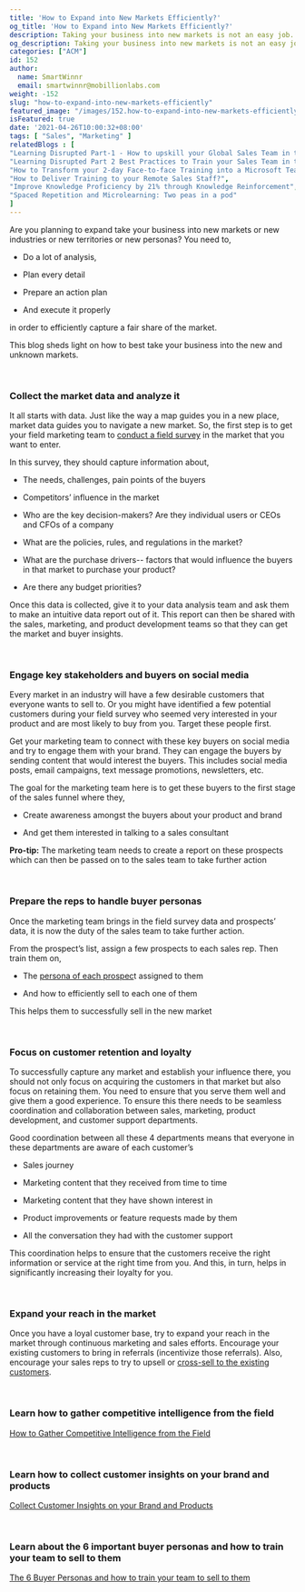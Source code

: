 ```yaml
---
title: 'How to Expand into New Markets Efficiently?'
og_title: 'How to Expand into New Markets Efficiently?'
description: Taking your business into new markets is not an easy job. It takes a lot of analysis, planning, and perfect execution. This blog sheds light on how you can efficiently enter new markets or industries
og_description: Taking your business into new markets is not an easy job. It takes a lot of analysis, planning, and perfect execution. This blog sheds light on how you can efficiently enter new markets or industries
categories: ["ACM"]
id: 152
author:
  name: SmartWinnr
  email: smartwinnr@mobillionlabs.com
weight: -152
slug: "how-to-expand-into-new-markets-efficiently"
featured_image: "/images/152.how-to-expand-into-new-markets-efficiently.jpeg"
isFeatured: true
date: '2021-04-26T10:00:32+08:00'
tags: [ "Sales", "Marketing" ]
relatedBlogs : [
"Learning Disrupted Part-1 - How to upskill your Global Sales Team in this Post Pandemic Virtual Environment",
"Learning Disrupted Part 2 Best Practices to Train your Sales Team in this Post-pandemic Virtual World",
"How to Transform your 2-day Face-to-face Training into a Microsoft Teams Virtual Training?",
"How to Deliver Training to your Remote Sales Staff?",
"Improve Knowledge Proficiency by 21% through Knowledge Reinforcement",
"Spaced Repetition and Microlearning: Two peas in a pod"
]
---
```


Are you planning to expand take your business into new markets or new industries or new territories or new personas? You need to,

-   Do a lot of analysis,
    
-   Plan every detail
    
-   Prepare an action plan
    
-   And execute it properly
    

in order to efficiently capture a fair share of the market.

  

This blog sheds light on how to best take your business into the new and unknown markets.

<br>

### **Collect the market data and analyze it**

It all starts with data. Just like the way a map guides you in a new place, market data guides you to navigate a new market. So, the first step is to get your field marketing team to [conduct a field survey](https://www.smartwinnr.com/post/how-to-gather-competitive-intelligence-from-the-field/) in the market that you want to enter.

  

In this survey, they should capture information about,

-   The needs, challenges, pain points of the buyers
    
-   Competitors’ influence in the market
    
-   Who are the key decision-makers? Are they individual users or CEOs and CFOs of a company
    
-   What are the policies, rules, and regulations in the market?
    
-   What are the purchase drivers-- factors that would influence the buyers in that market to purchase your product?
    
-   Are there any budget priorities?
    

  

Once this data is collected, give it to your data analysis team and ask them to make an intuitive data report out of it. This report can then be shared with the sales, marketing, and product development teams so that they can get the market and buyer insights.

<br>

### **Engage key stakeholders and buyers on social media**

Every market in an industry will have a few desirable customers that everyone wants to sell to. Or you might have identified a few potential customers during your field survey who seemed very interested in your product and are most likely to buy from you. Target these people first.

  

Get your marketing team to connect with these key buyers on social media and try to engage them with your brand. They can engage the buyers by sending content that would interest the buyers. This includes social media posts, email campaigns, text message promotions, newsletters, etc.

  

The goal for the marketing team here is to get these buyers to the first stage of the sales funnel where they,

-   Create awareness amongst the buyers about your product and brand
    
-   And get them interested in talking to a sales consultant
    


**Pro-tip:** The marketing team needs to create a report on these prospects which can then be passed on to the sales team to take further action

<br>

### **Prepare the reps to handle buyer personas**

Once the marketing team brings in the field survey data and prospects’ data, it is now the duty of the sales team to take further action.

  

From the prospect’s list, assign a few prospects to each sales rep. Then train them on,

-   The [persona of each prospec](https://www.smartwinnr.com/post/6-buyer-personas-and-how-to-train-your-team-to-sell/)t assigned to them
    
-   And how to efficiently sell to each one of them
    

  

This helps them to successfully sell in the new market

<br>

### **Focus on customer retention and loyalty**

To successfully capture any market and establish your influence there, you should not only focus on acquiring the customers in that market but also focus on retaining them. You need to ensure that you serve them well and give them a good experience. To ensure this there needs to be seamless coordination and collaboration between sales, marketing, product development, and customer support departments.

  

Good coordination between all these 4 departments means that everyone in these departments are aware of each customer’s

-   Sales journey
    
-   Marketing content that they received from time to time
    
-   Marketing content that they have shown interest in
    
-   Product improvements or feature requests made by them
    
-   All the conversation they had with the customer support
    

  

This coordination helps to ensure that the customers receive the right information or service at the right time from you. And this, in turn, helps in significantly increasing their loyalty for you.

<br>

### **Expand your reach in the market**

Once you have a loyal customer base, try to expand your reach in the market through continuous marketing and sales efforts. Encourage your existing customers to bring in referrals (incentivize those referrals). Also, encourage your sales reps to try to upsell or [cross-sell to the existing customers](https://www.smartwinnr.com/post/tips-to-drive-cross-selling/).

 <br> 


### **Learn how to gather competitive intelligence from the field**

[How to Gather Competitive Intelligence from the Field](https://smartwinnr.com/post/how-to-gather-competitive-intelligence-from-the-field/)

<br>

### **Learn how to collect customer insights on your brand and products**

[Collect Customer Insights on your Brand and Products](https://smartwinnr.com/post/customers-feedback-survey-to-collect-customer-insights-on-your-brand-and-products/)

<br>

### **Learn about the 6 important buyer personas and how to train your team to sell to them**

[The 6 Buyer Personas and how to train your team to sell to them](https://smartwinnr.com/post/6-buyer-personas-and-how-to-train-your-team-to-sell/)